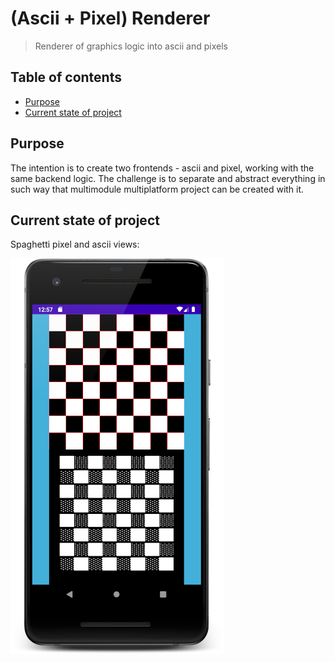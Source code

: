 # (Ascii + Pixel) Renderer
> Renderer of graphics logic into ascii and pixels

## Table of contents
* [Purpose](#Purpose)
* [Current state of project](#CurrentStateOfProject)

## Purpose
The intention is to create two frontends - ascii and pixel, working with the same backend logic.
The challenge is to separate and abstract everything in such way that multimodule multiplatform project can be created with it.

## Current state of project
Spaghetti pixel and ascii views:

![Screenshot](./readme/screenshot_1.png)
